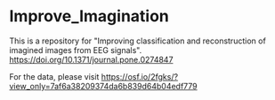 # Improve_Imagination
This is a repository for "Improving classification and reconstruction of imagined images from EEG signals".
https://doi.org/10.1371/journal.pone.0274847

For the data, please visit 
https://osf.io/2fgks/?view_only=7af6a38209374da6b839d64b04edf779
